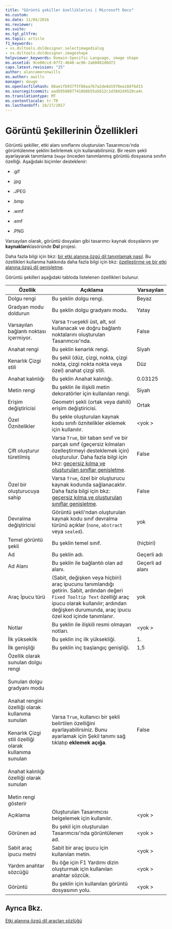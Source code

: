 ```yaml
---
title: "Görüntü şekiller özelliklerini | Microsoft Docs"
ms.custom: 
ms.date: 11/04/2016
ms.reviewer: 
ms.suite: 
ms.tgt_pltfrm: 
ms.topic: article
f1_keywords:
- vs.dsltools.dsldesigner.selectimagedialog
- vs.dsltools.dsldesigner.imageshape
helpviewer_keywords: Domain-Specific Language, image shape
ms.assetid: 9ce00ccd-07f2-4640-ac96-2a60481d0d72
caps.latest.revision: "25"
author: alancameronwills
ms.author: awills
manager: douge
ms.openlocfilehash: 88ae1fb937f5f86aa767a2de8d1978ea160f6d15
ms.sourcegitcommit: aadb9588877418b8b55a5612c1d3842d4520ca4c
ms.translationtype: MT
ms.contentlocale: tr-TR
ms.lasthandoff: 10/27/2017
---
```

# <a name="properties-of-image-shapes"></a>Görüntü Şekillerinin Özellikleri
Görüntü şekiller, etki alanı sınıflarını oluşturulan Tasarımcısı'nda görüntülenme şeklini belirlemek için kullanabilirsiniz. Bir resim şekli ayarlayarak tanımlama `Image` önceden tanımlanmış görüntü dosyasına sınıfın özelliği. Aşağıdaki biçimler desteklenir:  
  
-   .gif  
  
-   .jpg  
  
-   .JPEG  
  
-   .bmp  
  
-   .wmf  
  
-   .emf  
  
-   .PNG  
  
 Varsayılan olarak, görüntü dosyaları gibi tasarımcı kaynak dosyalarını yer **kaynakları**klasöründe **Dsl** projesi.  
  
 Daha fazla bilgi için bkz: [bir etki alanına özgü dil tanımlamak nasıl](../modeling/how-to-define-a-domain-specific-language.md). Bu özellikleri kullanma hakkında daha fazla bilgi için bkz: [özelleştirme ve bir etki alanına özgü dil genişletme](../modeling/customizing-and-extending-a-domain-specific-language.md).  
  
 Görüntü şekilleri aşağıdaki tabloda listelenen özellikleri bulunur.  
  
|Özellik|Açıklama|Varsayılan|  
|--------------|-----------------|-------------|  
|Dolgu rengi|Bu şeklin dolgu rengi.|Beyaz|  
|Gradyan modu doldurun|Bu şeklin dolgu gradyanı modu.|Yatay|  
|Varsayılan bağlantı noktası içermiyor.|Varsa `True`şekli üst, alt, sol kullanacak ve doğru bağlantı noktalarını oluşturulan Tasarımcısı'nda.|False|  
|Anahat rengi|Bu şeklin kenarlık rengi.|Siyah|  
|Kenarlık Çizgi stili|Bu şekil (düz, çizgi, nokta, çizgi nokta, çizgi nokta nokta veya özel) anahat çizgi stili.|Düz|  
|Anahat kalınlığı|Bu şeklin Anahat kalınlığı.|0.03125|  
|Metin rengi|Bu şeklin ile ilişkili metin dekoratörler için kullanılan rengi.|Siyah|  
|Erişim değiştiricisi|Geometri şekli (ortak veya dahili) erişim değiştiricisi.|Ortak|  
|Özel Öznitelikler|Bu şekle oluşturulan kaynak kodu sınıfı öznitelikler eklemek için kullanılır.|\<yok >|  
|Çift oluşturur türetilmiş|Varsa `True`, bir taban sınıf ve bir parçalı sınıf (geçersiz kılmaları özelleştirmeyi desteklemek için) oluşturulur. Daha fazla bilgi için bkz: [geçersiz kılma ve oluşturulan sınıflar genişletme](../modeling/overriding-and-extending-the-generated-classes.md).|False|  
|Özel bir oluşturucuya sahip|Varsa `True`, özel bir oluşturucu kaynak kodunda sağlanacaktır. Daha fazla bilgi için bkz: [geçersiz kılma ve oluşturulan sınıflar genişletme](../modeling/overriding-and-extending-the-generated-classes.md).|False|  
|Devralma değiştiricisi|Görüntü şekli'ndan oluşturulan kaynak kodu sınıf devralma türünü açıklar (`none`, `abstract` veya `sealed`).|yok|  
|Temel görüntü şekli|Bu şeklin temel sınıf.|(hiçbiri)|  
|Ad|Bu şeklin adı.|Geçerli adı|  
|Ad Alanı|Bu şeklin ile bağlantılı olan ad alanı.|Geçerli ad alanı|  
|Araç İpucu türü|(Sabit, değişken veya hiçbiri) araç ipucunu tanımlandığı getirin. Sabit, ardından değeri `Fixed Tooltip Text` özelliği araç ipucu olarak kullanılır; ardından değişken durumunda, araç ipucu özel kod içinde tanımlanır.|yok|  
|Notlar|Bu şeklin ile ilişkili resmi olmayan notları.|\<yok >|  
|İlk yükseklik|Bu şeklin inç ilk yüksekliği.|1.|  
|İlk genişliği|Bu şeklin inç başlangıç genişliği.|1,5|  
|Özellik olarak sunulan dolgu rengi<br /><br /> Sunulan dolgu gradyanı modu<br /><br /> Anahat rengini özelliği olarak kullanıma sunulan<br /><br /> Kenarlık Çizgi stili özelliği olarak kullanıma sunulan<br /><br /> Anahat kalınlığı özelliği olarak sunulan<br /><br /> Metin rengi gösterir|Varsa `True`, kullanıcı bir şekli belirtilen özelliğini ayarlayabilirsiniz. Bunu ayarlamak için Şekil tanımı sağ tıklatıp **eklemek açığa**.|False|  
|Açıklama|Oluşturulan Tasarımcısı belgelemek için kullanılır.|\<yok >|  
|Görünen ad|Bu şekil için oluşturulan Tasarımcısı'nda görüntülenen ad.|\<yok >|  
|Sabit araç ipucu metni|Sabit bir araç ipucu için kullanılan metin.|\<yok >|  
|Yardım anahtar sözcüğü|Bu öğe için F1 Yardımı dizin oluşturmak için kullanılan anahtar sözcük.|\<yok >|  
|Görüntü|Bu şeklin için kullanılan görüntü dosyasının yolu.|\<yok >|  
  
## <a name="see-also"></a>Ayrıca Bkz.  
 [Etki alanına özgü dil araçları sözlüğü](http://msdn.microsoft.com/en-us/ca5e84cb-a315-465c-be24-76aa3df276aa)